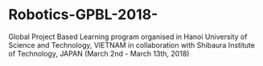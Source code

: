 # Robotics-GPBL-2018-
Global Project Based Learning program organised in Hanoi University of Science and Technology, VIETNAM in collaboration with Shibaura Institute of Technology, JAPAN (March 2nd - March 13th, 2018)
